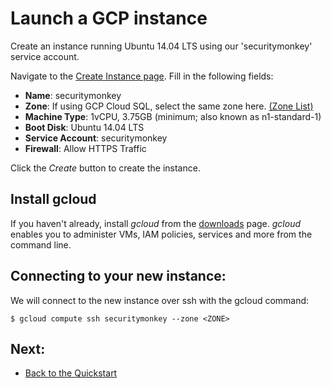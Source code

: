 Launch a GCP instance
=====================

Create an instance running Ubuntu 14.04 LTS using our 'securitymonkey' service account.

Navigate to the [Create Instance page](https://console.developers.google.com/compute/instancesAdd). Fill in the following fields:

-   **Name**: securitymonkey
-   **Zone**: If using GCP Cloud SQL, select the same zone here. [(Zone List)](https://cloud.google.com/compute/docs/regions-zones/regions-zones#available)
-   **Machine Type**: 1vCPU, 3.75GB (minimum; also known as n1-standard-1)
-   **Boot Disk**: Ubuntu 14.04 LTS
-   **Service Account**: securitymonkey
-   **Firewall**: Allow HTTPS Traffic

Click the *Create* button to create the instance.

Install gcloud
--------------

If you haven't already, install *gcloud* from the [downloads](https://cloud.google.com/sdk/downloads) page. *gcloud* enables you to administer VMs, IAM policies, services and more from the command line.

Connecting to your new instance:
--------------------------------

We will connect to the new instance over ssh with the gcloud command:

    $ gcloud compute ssh securitymonkey --zone <ZONE>


Next:
-----

- [Back to the Quickstart](quickstart.md#install-security-monkey-on-your-instance)